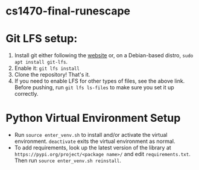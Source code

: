# cs1470-final-runescape

# Git LFS setup:
1. Install git either following the [website](https://git-lfs.github.com/) or, on a Debian-based distro, `sudo apt install git-lfs`.
2. Enable it: `git lfs install`
3. Clone the repository! That's it.
4. If you need to enable LFS for other types of files, see the above link. Before pushing, run `git lfs ls-files` to make sure you set it up correctly.

# Python Virtual Environment Setup
- Run `source enter_venv.sh` to install and/or activate the virtual environment. `deactivate` exits the virtual environment as normal.
- To add requirements, look up the latest version of the library at `https://pypi.org/project/<package name>/` and edit `requirements.txt`. Then run `source enter_venv.sh reinstall`.